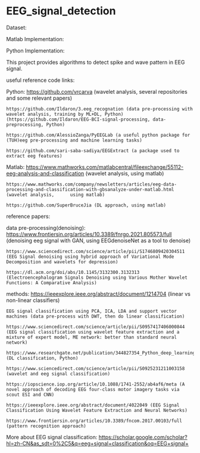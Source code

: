 # EEG_signal_detection

Dataset:

Matlab Implementation:

Python Implementation:

This project provides algorithms to detect spike and wave pattern in EEG signal.

useful reference code links:

  Python:
    https://github.com/vrcarva (wavelet analysis, several repositories and some relevant papers)
    
    https://github.com/Ildaron/3.eeg_recognation (data pre-processing with wavelet analysis, training by ML+DL, Python)
    (https://github.com/Ildaron/EEG-BCI-signal-processing, data-preprocessing, Python)
    
    https://github.com/AlessioZanga/PyEEGLab (a useful python package for (TUH)eeg pre-processing and machine learning tasks)
    
    https://github.com/sari-saba-sadiya/EEGExtract (a package used to extract eeg features)

  Matlab:
    https://www.mathworks.com/matlabcentral/fileexchange/55112-eeg-analysis-and-classification (wavelet analysis, using matlab)
  
    https://www.mathworks.com/company/newsletters/articles/eeg-data-processing-and-classification-with-gbsanalyze-under-matlab.html (wavelet analysis,      using matlab)
  
    https://github.com/SuperBruceJia (DL approach, using matlab)
    
    
    
    
    
    
    
    
    
    
reference papers:


  data pre-processing(denoising):
    https://www.frontiersin.org/articles/10.3389/fnrgo.2021.805573/full (denoising eeg signal with GAN, using EEGdenoiseNet as a tool to denoise)
    
    https://www.sciencedirect.com/science/article/pii/S1746809420304511 (EEG Signal denoising using hybrid approach of Variational Mode Decomposition and wavelets for depression)
    
    https://dl.acm.org/doi/abs/10.1145/3132300.3132313 (Electroencephalogram Signals Denoising using Various Mother Wavelet Functions: A Comparative Analysis)
    
    
    
    
  methods:
    https://ieeexplore.ieee.org/abstract/document/1214704 (linear vs non-linear classifiers)
    
    EEG signal classification using PCA, ICA, LDA and support vector machines (data pre-process with DWT, then do linear classification)
    
    https://www.sciencedirect.com/science/article/pii/S0957417406000844 (EEG signal classification using wavelet feature extraction and a mixture of expert model, ME network: better than standard neural network)
    
    https://www.researchgate.net/publication/344827354_Python_deep_learning_and_machine_learning_for_EEG_signal_processing_on_the_example_of_recognizing_the_disease_of_alcoholism_arXiv201011667_eessSP (DL classification, Python)
    
    https://www.sciencedirect.com/science/article/pii/S0925231211003158 (wavelet and eeg signal classification)
    
    https://iopscience.iop.org/article/10.1088/1741-2552/ab4af6/meta (A novel approach of decoding EEG four-class motor imagery tasks via scout ESI and CNN)
    
    https://ieeexplore.ieee.org/abstract/document/4022049 (EEG Signal Classification Using Wavelet Feature Extraction and Neural Networks)
    
    https://www.frontiersin.org/articles/10.3389/fncom.2017.00103/full (pattern recognition approach)
    
    
  More about EEG signal classification: https://scholar.google.com/scholar?hl=zh-CN&as_sdt=0%2C5&q=eeg+signal+classification&oq=EEG+signal+
    
    
    
    
    
